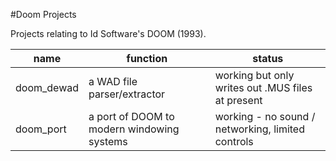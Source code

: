 #Doom Projects

Projects relating to Id Software's DOOM (1993).

| name | function | status |
| ---- | -------- | ------ |
| doom_dewad | a WAD file parser/extractor | working but only writes out .MUS files at present |
| doom_port | a port of DOOM to modern windowing systems | working - no sound / networking, limited controls |


